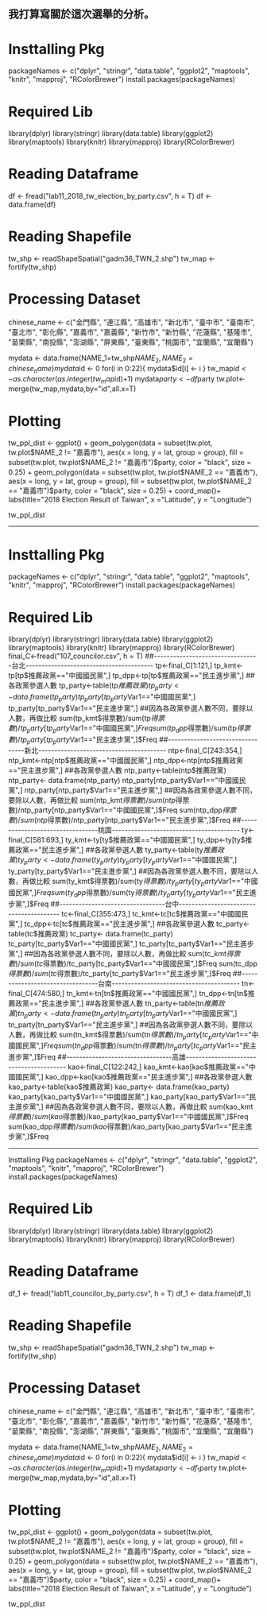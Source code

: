 我打算寫關於這次選舉的分析。
--------------------------------------------------------------
# Insttalling Pkg
packageNames <- c("dplyr", "stringr", "data.table",
                  "ggplot2", "maptools", "knitr", 
                  "mapproj", "RColorBrewer")
install.packages(packageNames)

# Required Lib
library(dplyr)
library(stringr)
library(data.table)
library(ggplot2)
library(maptools)
library(knitr)
library(mapproj)
library(RColorBrewer)

# Reading Dataframe
df <- fread("lab11_2018_tw_election_by_party.csv", h = T)
df <- data.frame(df)

# Reading Shapefile
tw_shp <- readShapeSpatial("gadm36_TWN_2.shp")
tw_map <- fortify(tw_shp)

# Processing Dataset
chinese_name <- c("金門縣", "連江縣", "高雄市", "新北市", "臺中市",
                  "臺南市", "臺北市", "彰化縣", "嘉義市", "嘉義縣",
                  "新竹市", "新竹縣", "花蓮縣", "基隆市", "苗栗縣",
                  "南投縣", "澎湖縣", "屏東縣", "臺東縣", "桃園市",
                  "宜蘭縣", "宜蘭縣")

mydata <- data.frame(NAME_1=tw_shp$NAME_2,
                     NAME_2=chinese_name)
mydata$id <- 0
for(i in 0:22){
  mydata$id[i] <- i
}
tw_map$id <- as.character(as.integer(tw_map$id)+1)
mydata$party <- df$party
tw.plot<-merge(tw_map,mydata,by="id",all.x=T)


# Plotting
tw_ppl_dist <- ggplot() +
  geom_polygon(data = subset(tw.plot, tw.plot$NAME_2 != "嘉義市"), 
               aes(x = long, y = lat, group = group), fill = subset(tw.plot, tw.plot$NAME_2 != "嘉義市")$party, 
               color = "black", size = 0.25) + 
  geom_polygon(data = subset(tw.plot, tw.plot$NAME_2 == "嘉義市"), 
               aes(x = long, y = lat, group = group), fill = subset(tw.plot, tw.plot$NAME_2 == "嘉義市")$party, 
               color = "black", size = 0.25) +
               coord_map()+
               labs(title="2018 Election Result of Taiwan", 
                    x ="Latitude", y = "Longitude")

tw_ppl_dist


--------------------------------------------------------------------------
# Insttalling Pkg
packageNames <- c("dplyr", "stringr", "data.table",
                  "ggplot2", "maptools", "knitr", 
                  "mapproj", "RColorBrewer")
install.packages(packageNames)

# Required Lib
library(dplyr)
library(stringr)
library(data.table)
library(ggplot2)
library(maptools)
library(knitr)
library(mapproj)
library(RColorBrewer)
final_C<-fread("107_councilor.csv", h = T)
##---------------------------------台北----------------------------------------
tp<-final_C[1:121,]
tp_kmt<-tp[tp$推薦政黨=="中國國民黨",]
tp_dpp<-tp[tp$推薦政黨=="民主進步黨",]
##各政黨參選人數
tp_party<-table(tp$推薦政黨)
tp_party<- data.frame(tp_party)
tp_party[tp_party$Var1=="中國國民黨",]
tp_party[tp_party$Var1=="民主進步黨",]
##因為各政黨參選人數不同，要除以人數，再做比較
sum(tp_kmt$得票數)/sum(tp$得票數)/tp_party[tp_party$Var1=="中國國民黨",]$Freq
sum(tp_dpp$得票數)/sum(tp$得票數)/tp_party[tp_party$Var1=="民主進步黨",]$Freq
##---------------------------------新北----------------------------------------
ntp<-final_C[243:354,]
ntp_kmt<-ntp[ntp$推薦政黨=="中國國民黨",]
ntp_dpp<-ntp[ntp$推薦政黨=="民主進步黨",]
##各政黨參選人數
ntp_party<-table(ntp$推薦政黨)
ntp_party<- data.frame(ntp_party)
ntp_party[ntp_party$Var1=="中國國民黨",]
ntp_party[ntp_party$Var1=="民主進步黨",]
##因為各政黨參選人數不同，要除以人數，再做比較
sum(ntp_kmt$得票數)/sum(ntp$得票數)/ntp_party[ntp_party$Var1=="中國國民黨",]$Freq
sum(ntp_dpp$得票數)/sum(ntp$得票數)/ntp_party[ntp_party$Var1=="民主進步黨",]$Freq
##---------------------------------桃園----------------------------------------
ty<-final_C[581:693,]
ty_kmt<-ty[ty$推薦政黨=="中國國民黨",]
ty_dpp<-ty[ty$推薦政黨=="民主進步黨",]
##各政黨參選人數
ty_party<-table(ty$推薦政黨)
ty_party<- data.frame(ty_party)
ty_party[ty_party$Var1=="中國國民黨",]
ty_party[ty_party$Var1=="民主進步黨",]
##因為各政黨參選人數不同，要除以人數，再做比較
sum(ty_kmt$得票數)/sum(ty$得票數)/ty_party[ty_party$Var1=="中國國民黨",]$Freq
sum(ty_dpp$得票數)/sum(ty$得票數)/ty_party[ty_party$Var1=="民主進步黨",]$Freq
##---------------------------------台中----------------------------------------
tc<-final_C[355:473,]
tc_kmt<-tc[tc$推薦政黨=="中國國民黨",]
tc_dpp<-tc[tc$推薦政黨=="民主進步黨",]
##各政黨參選人數
tc_party<-table(tc$推薦政黨)
tc_party<- data.frame(tc_party)
tc_party[tc_party$Var1=="中國國民黨",]
tc_party[tc_party$Var1=="民主進步黨",]
##因為各政黨參選人數不同，要除以人數，再做比較
sum(tc_kmt$得票數)/sum(tc$得票數)/tc_party[tc_party$Var1=="中國國民黨",]$Freq
sum(tc_dpp$得票數)/sum(tc$得票數)/tc_party[tc_party$Var1=="民主進步黨",]$Freq
##---------------------------------台南----------------------------------------
tn<-final_C[474:580,]
tn_kmt<-tn[tn$推薦政黨=="中國國民黨",]
tn_dpp<-tn[tn$推薦政黨=="民主進步黨",]
##各政黨參選人數
tn_party<-table(tn$推薦政黨)
tn_party<- data.frame(tn_party)
tn_party[tn_party$Var1=="中國國民黨",]
tn_party[tn_party$Var1=="民主進步黨",]
##因為各政黨參選人數不同，要除以人數，再做比較
sum(tn_kmt$得票數)/sum(tn$得票數)/tn_party[tc_party$Var1=="中國國民黨",]$Freq
sum(tn_dpp$得票數)/sum(tn$得票數)/tn_party[tc_party$Var1=="民主進步黨",]$Freq
##---------------------------------高雄----------------------------------------
kao<-final_C[122:242,]
kao_kmt<-kao[kao$推薦政黨=="中國國民黨",]
kao_dpp<-kao[kao$推薦政黨=="民主進步黨",]
##各政黨參選人數
kao_party<-table(kao$推薦政黨)
kao_party<- data.frame(kao_party)
kao_party[kao_party$Var1=="中國國民黨",]
kao_party[kao_party$Var1=="民主進步黨",]
##因為各政黨參選人數不同，要除以人數，再做比較
sum(kao_kmt$得票數)/sum(kao$得票數)/kao_party[kao_party$Var1=="中國國民黨",]$Freq
sum(kao_dpp$得票數)/sum(kao$得票數)/kao_party[kao_party$Var1=="民主進步黨",]$Freq

-------------------------------------------------------------------------------------------
 Insttalling Pkg
packageNames <- c("dplyr", "stringr", "data.table",
                  "ggplot2", "maptools", "knitr", 
                  "mapproj", "RColorBrewer")
install.packages(packageNames)

# Required Lib
library(dplyr)
library(stringr)
library(data.table)
library(ggplot2)
library(maptools)
library(knitr)
library(mapproj)
library(RColorBrewer)

# Reading Dataframe
df_1 <- fread("lab11_councilor_by_party.csv", h = T)
df_1 <- data.frame(df_1)

# Reading Shapefile
tw_shp <- readShapeSpatial("gadm36_TWN_2.shp")
tw_map <- fortify(tw_shp)

# Processing Dataset
chinese_name <- c("金門縣", "連江縣", "高雄市", "新北市", "臺中市",
                  "臺南市", "臺北市", "彰化縣", "嘉義市", "嘉義縣",
                  "新竹市", "新竹縣", "花蓮縣", "基隆市", "苗栗縣",
                  "南投縣", "澎湖縣", "屏東縣", "臺東縣", "桃園市",
                  "宜蘭縣", "宜蘭縣")

mydata <- data.frame(NAME_1=tw_shp$NAME_2,
                     NAME_2=chinese_name)
mydata$id <- 0
for(i in 0:22){
  mydata$id[i] <- i
}
tw_map$id <- as.character(as.integer(tw_map$id)+1)
mydata$party <- df_1$party
tw.plot<-merge(tw_map,mydata,by="id",all.x=T)


# Plotting
tw_ppl_dist <- ggplot() +
  geom_polygon(data = subset(tw.plot, tw.plot$NAME_2 != "嘉義市"), 
               aes(x = long, y = lat, group = group), fill = subset(tw.plot, tw.plot$NAME_2 != "嘉義市")$party, 
               color = "black", size = 0.25) + 
  geom_polygon(data = subset(tw.plot, tw.plot$NAME_2 == "嘉義市"), 
               aes(x = long, y = lat, group = group), fill = subset(tw.plot, tw.plot$NAME_2 == "嘉義市")$party, 
               color = "black", size = 0.25) +
  coord_map()+
  labs(title="2018 Election Result of Taiwan", 
       x ="Latitude", y = "Longitude")

tw_ppl_dist
